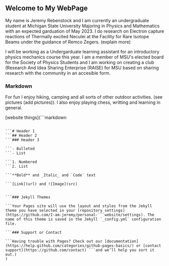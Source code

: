 ## Welcome to My WebPage

My name is Jeremy Rebenstock and I am currently an undergraduate student at Michigan State University Majoring in Physics and Mathematics with an expected garduation of May 2023. I do research on Electron capture reactions of Thermally excited Neculei at the Facility for Rare Isotope Beams under the guidance of Remco Zegers.  (explain more)

I will be working as a Undergarduate learning assistant for an introductory physics mechanics course this year. I am a member of MSU's elected board for the Society of Physics Students and I am working on creating a club (Research And Idea Sharing Enterprise (RAISE) for MSU based on sharing research with the community in an accesible form. 

### Markdown
For fun I enjoy hiking, camping and all sorts of other outdoor activities. (see pictures (add pictures)). I also enjoy playing chess, writting and learning in general.


[website things](```markdown
```Syntax highlighted code block

```# Header 1
```## Header 2
```### Header 3

```- Bulleted
```- List

```1. Numbered
```2. List

```**Bold** and _Italic_ and `Code` text

```[Link](url) and ![Image](src)
```

```For more details see [GitHub Flavored Markdown](https://guides.github.com/features/mastering-markdown/).

```### Jekyll Themes

```Your Pages site will use the layout and styles from the Jekyll theme you have selected in your [repository settings](https://github.com/I-am-jeremy/personal-```website/settings). The name of this theme is saved in the Jekyll `_config.yml` configuration file.

```### Support or Contact

```Having trouble with Pages? Check out our [documentation](https://help.github.com/categories/github-pages-basics/) or [contact support](https://github.com/contact) ```and we’ll help you sort it out.)
)
